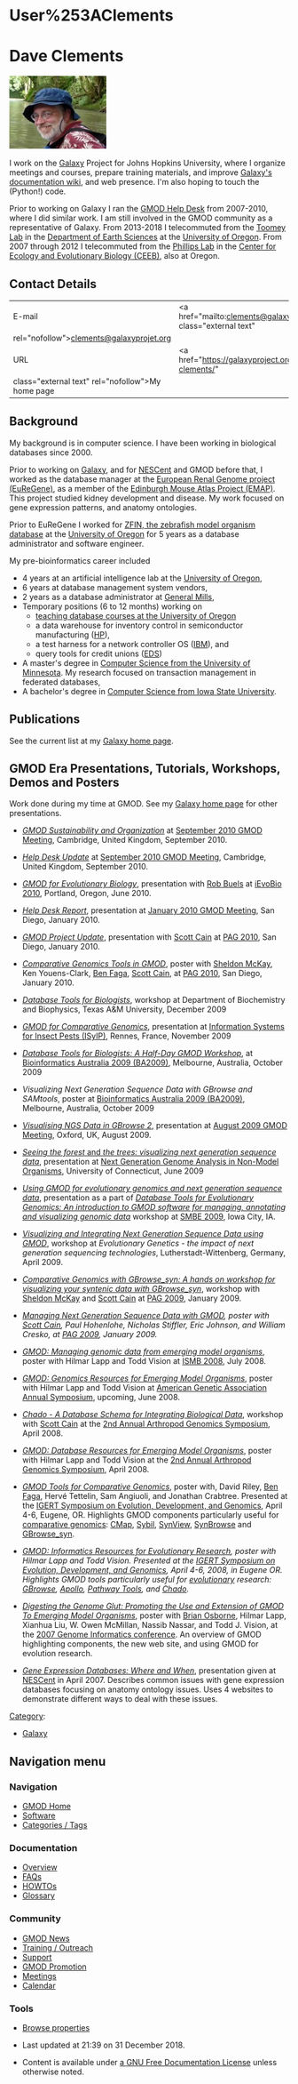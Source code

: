 



<span id="top"></span>




# <span dir="auto">User%253AClements</span>









# <span id="Dave_Clements" class="mw-headline">Dave Clements</span>



<img
src="https://raw.githubusercontent.com/GMOD/gmod.github.io/main/mediawiki/images/thumb/1/11/Clements.jpg/175px-Clements.jpg"
srcset="https://raw.githubusercontent.com/GMOD/gmod.github.io/main/mediawiki/images/1/11/Clements.jpg 1.5x, https://raw.githubusercontent.com/GMOD/gmod.github.io/main/mediawiki/images/1/11/Clements.jpg 2x"
width="175" height="131" alt="Dave Clements looking cheeky" />



  

I work on the [Galaxy](Galaxy.1 "Galaxy") Project for Johns Hopkins
University, where I organize meetings and courses, prepare training
materials, and improve
<a href="http://wiki.galaxyproject.org/" class="external text"
rel="nofollow">Galaxy's documentation wiki</a>, and web presence. I'm
also hoping to touch the (Python!) code.

Prior to working on Galaxy I ran the [GMOD Help
Desk](GMOD_Help_Desk "GMOD Help Desk") from 2007-2010, where I did
similar work. I am still involved in the GMOD community as a
representative of Galaxy. From 2013-2018 I telecommuted from the
<a href="http://pages.uoregon.edu/drt/" class="external text"
rel="nofollow">Toomey Lab</a> in the
<a href="https://earthsciences.uoregon.edu/" class="external text"
rel="nofollow">Department of Earth Sciences</a> at the
<a href="http://uoregon.edu" class="external text"
rel="nofollow">University of Oregon</a>. From 2007 through 2012 I
telecommuted from the
<a href="http://www.uoregon.edu/~pphil/index.html" class="external text"
rel="nofollow">Phillips Lab</a> in the
<a href="http://ceeb.uoregon.edu/" class="external text"
rel="nofollow">Center for Ecology and Evolutionary Biology (CEEB)</a>,
also at Oregon.

## <span id="Contact_Details" class="mw-headline">Contact Details</span>

|        |                                                                   |
|--------|-------------------------------------------------------------------|
| E-mail | <a href="mailto:clements@galaxyproject.org" class="external text" 
          rel="nofollow">clements@galaxyprojet.org</a>                       |
| URL    | <a href="https://galaxyproject.org/people/dave-clements/"         
          class="external text" rel="nofollow">My home page</a>              |

## <span id="Background" class="mw-headline">Background</span>

My background is in computer science. I have been working in biological
databases since 2000.

Prior to working on [Galaxy](Galaxy.1 "Galaxy"), and for
<a href="http://nescent.org" class="external text"
rel="nofollow">NESCent</a> and GMOD before that, I worked as the
database manager at the
<a href="http://www.euregene.org/" class="external text"
rel="nofollow">European Renal Genome project (EuReGene)</a>, as a member
of the <a href="http://genex.hgu.mrc.ac.uk/" class="external text"
rel="nofollow">Edinburgh Mouse Atlas Project (EMAP)</a>. This project
studied kidney development and disease. My work focused on gene
expression patterns, and anatomy ontologies.

Prior to EuReGene I worked for
<a href="http://zfin.org" class="external text" rel="nofollow">ZFIN, the
zebrafish model organism database</a> at the
<a href="http://uoregon.edu" class="external text"
rel="nofollow">University of Oregon</a> for 5 years as a database
administrator and software engineer.

My pre-bioinformatics career included

- 4 years at an artificial intelligence lab at the
  <a href="http://www.uoregon.edu/" class="external text"
  rel="nofollow">University of Oregon</a>,
- 6 years at database management system vendors,
- 2 years as a database administrator at
  <a href="http://generalmills.com" class="external text"
  rel="nofollow">General Mills</a>,
- Temporary positions (6 to 12 months) working on
  - <a href="http://www.cs.uoregon.edu/~clements/" class="external text"
    rel="nofollow">teaching database courses at the University of Oregon</a>
  - a data warehouse for inventory control in semiconductor
    manufacturing
    (<a href="http://hp.com" class="external text" rel="nofollow">HP</a>),
  - a test harness for a network controller OS
    (<a href="http://ibm.com" class="external text" rel="nofollow">IBM</a>),
    and
  - query tools for credit unions
    (<a href="http://eds.com" class="external text" rel="nofollow">EDS</a>)
- A master's degree in
  <a href="http://www.cs.umn.edu" class="external text"
  rel="nofollow">Computer Science from the University of Minnesota</a>.
  My research focused on transaction management in federated databases,
- A bachelor's degree in
  <a href="http://cs.iastate.edu" class="external text"
  rel="nofollow">Computer Science from Iowa State University</a>.

## <span id="Publications" class="mw-headline">Publications</span>

See the current list at my
<a href="http://wiki.galaxyproject.org/DaveClements"
class="external text" rel="nofollow">Galaxy home page</a>.

  

## <span id="GMOD_Era_Presentations.2C_Tutorials.2C_Workshops.2C_Demos_and_Posters" class="mw-headline">GMOD Era Presentations, Tutorials, Workshops, Demos and Posters</span>

Work done during my time at GMOD. See my
<a href="http://wiki.galaxyproject.org/DaveClements"
class="external text" rel="nofollow">Galaxy home page</a> for other
presentations.

- *[GMOD Sustainability and
  Organization](September_2010_GMOD_Meeting#GMOD_Sustainability_and_Organization "September 2010 GMOD Meeting")*
  at [September 2010 GMOD
  Meeting](September_2010_GMOD_Meeting "September 2010 GMOD Meeting"),
  Cambridge, United Kingdom, September 2010.

<!-- -->

- *[Help Desk
  Update](September_2010_GMOD_Meeting#Help_Desk_Update "September 2010 GMOD Meeting")*
  at [September 2010 GMOD
  Meeting](September_2010_GMOD_Meeting "September 2010 GMOD Meeting"),
  Cambridge, United Kingdom, September 2010.

<!-- -->

- *<a href="https://raw.githubusercontent.com/GMOD/gmod.github.io/main/mediawiki/images/9/93/GMODForIEvoBio2010.pdf"
  class="internal" title="GMODForIEvoBio2010.pdf">GMOD for Evolutionary
  Biology</a>*, presentation with [Rob
  Buels](User%253ARobertBuels "User%253ARobertBuels") at
  <a href="http://ievobio.org" class="external text"
  rel="nofollow">iEvoBio 2010</a>, Portland, Oregon, June 2010.

<!-- -->

- *<a href="https://raw.githubusercontent.com/GMOD/gmod.github.io/main/mediawiki/images/e/ea/Jan2010HelpDesk.pdf" class="internal"
  title="Jan2010HelpDesk.pdf">Help Desk Report</a>*, presentation at
  [January 2010 GMOD
  Meeting](January_2010_GMOD_Meeting "January 2010 GMOD Meeting"), San
  Diego, January 2010.

<!-- -->

- *<a href="https://raw.githubusercontent.com/GMOD/gmod.github.io/main/mediawiki/images/4/4e/PAG2010GMODProjectUpdate.pdf"
  class="internal" title="PAG2010GMODProjectUpdate.pdf">GMOD Project
  Update</a>*, presentation with [Scott Cain](User%253AScott "User%253AScott")
  at [PAG 2010](PAG_2010 "PAG 2010"), San Diego, January 2010.

<!-- -->

- *<a
  href="https://raw.githubusercontent.com/GMOD/gmod.github.io/main/mediawiki/images/9/99/PAG2010ComparativeGenomicsToolsInGMOD.pdf"
  class="internal"
  title="PAG2010ComparativeGenomicsToolsInGMOD.pdf">Comparative Genomics
  Tools in GMOD</a>*, poster with [Sheldon
  McKay](User%253AMckays "User%253AMckays"), Ken Youens-Clark, [Ben
  Faga](User%253AFaga "User%253AFaga"), [Scott Cain](User%253AScott "User%253AScott"),
  at [PAG 2010](PAG_2010 "PAG 2010"), San Diego, January 2010.

<!-- -->

- *<a href="https://raw.githubusercontent.com/GMOD/gmod.github.io/main/mediawiki/images/8/8f/GMODTAMUWorkshop.pdf" class="internal"
  title="GMODTAMUWorkshop.pdf">Database Tools for Biologists</a>*,
  workshop at Department of Biochemistry and Biophysics, Texas A&M
  University, December 2009

<!-- -->

- *<a href="https://raw.githubusercontent.com/GMOD/gmod.github.io/main/mediawiki/images/a/aa/ISyIPGMODforComparativeGenomics.pdf"
  class="internal" title="ISyIPGMODforComparativeGenomics.pdf">GMOD for
  Comparative Genomics</a>*, presentation at
  <a href="http://colloque.inra.fr/isyip" class="external text"
  rel="nofollow">Information Systems for Insect Pests (ISyIP)</a>,
  Rennes, France, November 2009

<!-- -->

- *[Database Tools for Biologists: A Half-Day GMOD
  Workshop](BA2009 "BA2009")*, at
  <a href="http://www.ausbiotech2009.com.au/bia/bia-home"
  class="external text" rel="nofollow">Bioinformatics Australia 2009
  (BA2009)</a>, Melbourne, Australia, October 2009

<!-- -->

- *Visualizing Next Generation Sequence Data with GBrowse and SAMtools*,
  poster at <a href="http://www.ausbiotech2009.com.au/bia/bia-home"
  class="external text" rel="nofollow">Bioinformatics Australia 2009
  (BA2009)</a>, Melbourne, Australia, October 2009

<!-- -->

- *<a
  href="ftp://ftp.gmod.org/pub/gmod/Meetings/2009/August/Aug2009NGSinGBrowse.pdf"
  class="external text" rel="nofollow">Visualising NGS Data in GBrowse
  2</a>*, presentation at [August 2009 GMOD
  Meeting](August_2009_GMOD_Meeting "August 2009 GMOD Meeting"), Oxford,
  UK, August 2009.

<!-- -->

- <a href="https://raw.githubusercontent.com/GMOD/gmod.github.io/main/mediawiki/images/5/50/AGA_NGS_2009.pdf" class="internal"
  title="AGA NGS 2009.pdf"><em>Seeing the forest</em> and <em>the trees:
  visualizing next generation sequence data</em></a>, presentation at
  <a href="http://www.regonline.com/Nextgeneration" class="external text"
  rel="nofollow">Next Generation Genome Analysis in Non-Model
  Organisms</a>, University of Connecticut, June 2009

<!-- -->

- *<a href="https://raw.githubusercontent.com/GMOD/gmod.github.io/main/mediawiki/images/9/93/GMODGBrowseSMBE2009.pdf"
  class="internal" title="GMODGBrowseSMBE2009.pdf">Using GMOD for
  evolutionary genomics and next generation sequence data</a>*,
  presentation as a part of *<a
  href="http://ccg.biology.uiowa.edu/smbe/symposia.php?action=view&amp;sym_ID=27"
  class="external text" rel="nofollow">Database Tools for Evolutionary
  Genomics: An introduction to GMOD software for managing, annotating and
  visualizing genomic data</a>* workshop at
  <a href="http://ccg.biology.uiowa.edu/smbe/" class="external text"
  rel="nofollow">SMBE 2009</a>, Iowa City, IA.

<!-- -->

- *<a href="https://raw.githubusercontent.com/GMOD/gmod.github.io/main/mediawiki/images/b/b6/NGSWithGMODWorkshop.pdf"
  class="internal" title="NGSWithGMODWorkshop.pdf">Visualizing and
  Integrating Next Generation Sequence Data using GMOD</a>*, workshop at
  *Evolutionary Genetics - the impact of next generation sequencing
  technologies*, Lutherstadt-Wittenberg, Germany, April 2009.

<!-- -->

- *[Comparative Genomics with GBrowse_syn: A hands on workshop for
  visualizing your syntenic data with
  GBrowse_syn](GBrowse_syn_PAG_2009_Workshop "GBrowse syn PAG 2009 Workshop")*,
  workshop with [Sheldon McKay](User%253AMckays "User%253AMckays") and [Scott
  Cain](User%253AScott "User%253AScott") at [PAG 2009](PAG_2009 "PAG 2009"),
  January 2009.

<!-- -->

- *<a href="https://raw.githubusercontent.com/GMOD/gmod.github.io/main/mediawiki/images/6/6a/PAG2009NextGenSeqPoster.pdf"
  class="internal" title="PAG2009NextGenSeqPoster.pdf">Managing Next
  Generation Sequence Data with GMOD</a>, poster with [Scott
  Cain](User%253AScott "User%253AScott"), Paul Hohenlohe, Nicholas Stiffler,
  Eric Johnson, and William Cresko, at [PAG 2009](PAG_2009 "PAG 2009"),
  January 2009.*

<!-- -->

- *<a href="https://raw.githubusercontent.com/GMOD/gmod.github.io/main/mediawiki/images/b/b3/ISMB2008PosterManagingGenomicData.pdf"
  class="internal" title="ISMB2008PosterManagingGenomicData.pdf">GMOD:
  Managing genomic data from emerging model organisms</a>*, poster with
  Hilmar Lapp and Todd Vision at
  <a href="http://www.iscb.org/ismb2008/" class="external text"
  rel="nofollow">ISMB 2008</a>, July 2008.

<!-- -->

- *<a
  href="https://raw.githubusercontent.com/GMOD/gmod.github.io/main/mediawiki/images/4/43/GenomicsResourcesForEmergingModelOrganismsPoster.pdf"
  class="internal"
  title="GenomicsResourcesForEmergingModelOrganismsPoster.pdf">GMOD:
  Genomics Resources for Emerging Model Organisms</a>*, poster with
  Hilmar Lapp and Todd Vision at
  <a href="http://www.agasymposium2008.org/" class="external text"
  rel="nofollow">American Genetic Association Annual Symposium</a>,
  upcoming, June 2008.

<!-- -->

- *<a href="https://raw.githubusercontent.com/GMOD/gmod.github.io/main/mediawiki/images/4/4a/ChadoWorkshopArthopod2008.pdf"
  class="internal" title="ChadoWorkshopArthopod2008.pdf">Chado - A
  Database Schema for Integrating Biological Data</a>*, workshop with
  [Scott Cain](User%253AScott "User%253AScott") at the
  <a href="http://www.k-state.edu/agc/symposium.shtml"
  class="external text" rel="nofollow">2nd Annual Arthropod Genomics
  Symposium</a>, April 2008.

<!-- -->

- *<a
  href="https://raw.githubusercontent.com/GMOD/gmod.github.io/main/mediawiki/images/2/21/DatabaseResourcesForEmergingModelOrganismsPoster.pdf"
  class="internal"
  title="DatabaseResourcesForEmergingModelOrganismsPoster.pdf">GMOD:
  Database Resources for Emerging Model Organisms</a>*, poster with
  Hilmar Lapp and Todd Vision at the
  <a href="http://www.k-state.edu/agc/symposium.shtml"
  class="external text" rel="nofollow">2nd Annual Arthropod Genomics
  Symposium</a>, April 2008.

<!-- -->

- *<a
  href="https://raw.githubusercontent.com/GMOD/gmod.github.io/main/mediawiki/images/c/cf/GMODToolsForComparativeGenomicsIGERTPoster.pdf"
  class="internal"
  title="GMODToolsForComparativeGenomicsIGERTPoster.pdf">GMOD Tools for
  Comparative Genomics</a>*, poster with, David Riley, [Ben
  Faga](User%253AFaga "User%253AFaga"), Hervé Tettelin, Sam Angiuoli, and
  Jonathan Crabtree. Presented at the
  <a href="http://evodevo.uoregon.edu/symposium.html"
  class="external text" rel="nofollow">IGERT Symposium on Evolution,
  Development, and Genomics</a>, April 4-6, Eugene, OR. Highlights GMOD
  components particularly useful for [comparative
  genomics](Category%253AComparative_Genomics "Category%253AComparative Genomics"):
  [CMap](CMap.1 "CMap"), [Sybil](Sybil "Sybil"),
  [SynView](SynView "SynView"), [SynBrowse](SynBrowse "SynBrowse") and
  [GBrowse_syn](GBrowse_syn.1 "GBrowse syn").

<!-- -->

- *<a
  href="https://raw.githubusercontent.com/GMOD/gmod.github.io/main/mediawiki/images/8/84/InformaticsResourcesForEvolutionaryResearchIGERTPoster.pdf"
  class="internal"
  title="InformaticsResourcesForEvolutionaryResearchIGERTPoster.pdf">GMOD:
  Informatics Resources for Evolutionary Research</a>, poster with
  Hilmar Lapp and Todd Vision. Presented at the
  <a href="http://evodevo.uoregon.edu/symposium.html"
  class="external text" rel="nofollow">IGERT Symposium on Evolution,
  Development, and Genomics</a>, April 4-6, 2008, in Eugene OR.
  Highlights GMOD tools particularly useful for
  [evolutionary](Category%253AEvolution "Category%253AEvolution") research:
  [GBrowse](GBrowse.1 "GBrowse"), [Apollo](Apollo.1 "Apollo"), [Pathway
  Tools](Pathway_Tools.1 "Pathway Tools"), and
  <a href="Chado" class="mw-redirect" title="Chado">Chado</a>.*

<!-- -->

- *<a href="https://raw.githubusercontent.com/GMOD/gmod.github.io/main/mediawiki/images/2/28/2007GenomeInformaticsGMODPoster.pdf"
  class="internal" title="2007GenomeInformaticsGMODPoster.pdf">Digesting
  the Genome Glut: Promoting the Use and Extension of GMOD To Emerging
  Model Organisms</a>*, poster with [Brian
  Osborne](User%253ABosborne "User%253ABosborne"), Hilmar Lapp, Xianhua Liu, W.
  Owen McMillan, Nassib Nassar, and Todd J. Vision, at the
  <a href="http://meetings.cshl.edu/meetings/info07.shtml"
  class="external text" rel="nofollow">2007 Genome Informatics
  conference</a>. An overview of GMOD highlighting components, the new
  web site, and using GMOD for evolution research.

<!-- -->

- *<a href="https://raw.githubusercontent.com/GMOD/gmod.github.io/main/mediawiki/images/d/da/GeneExpressionIWhenWhere.ppt"
  class="internal" title="GeneExpressionIWhenWhere.ppt">Gene Expression
  Databases: Where and When</a>*, presentation given at
  <a href="http://nescent.org" class="external text"
  rel="nofollow">NESCent</a> in April 2007. Describes common issues with
  gene expression databases focusing on anatomy ontology issues. Uses 4
  websites to demonstrate different ways to deal with these issues.




[Category](Special%253ACategories "Special%253ACategories"):

- [Galaxy](Category%253AGalaxy "Category%253AGalaxy")






## Navigation menu









### Navigation



- <span id="n-GMOD-Home">[GMOD Home](Main_Page)</span>
- <span id="n-Software">[Software](GMOD_Components)</span>
- <span id="n-Categories-.2F-Tags">[Categories /
  Tags](Categories)</span>




### Documentation



- <span id="n-Overview">[Overview](Overview)</span>
- <span id="n-FAQs">[FAQs](Category%253AFAQ)</span>
- <span id="n-HOWTOs">[HOWTOs](Category%253AHOWTO)</span>
- <span id="n-Glossary">[Glossary](Glossary)</span>




### Community



- <span id="n-GMOD-News">[GMOD News](GMOD_News)</span>
- <span id="n-Training-.2F-Outreach">[Training /
  Outreach](Training_and_Outreach)</span>
- <span id="n-Support">[Support](Support)</span>
- <span id="n-GMOD-Promotion">[GMOD Promotion](GMOD_Promotion)</span>
- <span id="n-Meetings">[Meetings](Meetings)</span>
- <span id="n-Calendar">[Calendar](Calendar)</span>




### Tools

- <span id="t-smwbrowselink"><a href="Special%253ABrowse/User%253AClements" rel="smw-browse">Browse
  properties</a></span>



- <span id="footer-info-lastmod">Last updated at 21:39 on 31 December
  2018.</span>
<!-- - <span id="footer-info-viewcount">194,753 page views.</span> -->
- <span id="footer-info-copyright">Content is available under
  <a href="http://www.gnu.org/licenses/fdl-1.3.html" class="external"
  rel="nofollow">a GNU Free Documentation License</a> unless otherwise
  noted.</span>

<!-- -->



<!-- -->




